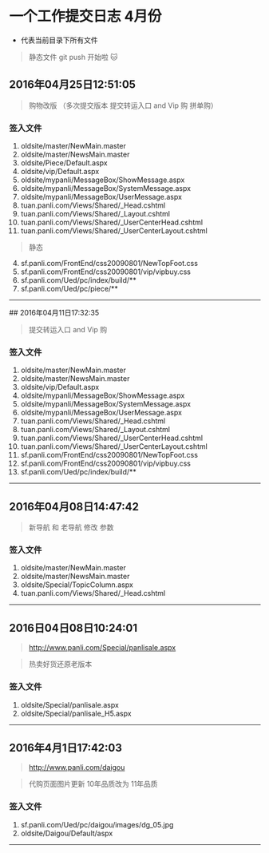 # 一个工作提交日志 4月份

* 代表当前目录下所有文件

> 静态文件 git push 开始啦 :cat:


## 2016年04月25日12:51:05

> 购物改版 （多次提交版本  提交转运入口 and Vip 购  拼单购）

### 签入文件


1. oldsite/master/NewMain.master
2. oldsite/master/NewsMain.master
2. oldsite/Piece/Default.aspx
3. oldsite/vip/Default.aspx
4. oldsite/mypanli/MessageBox/ShowMessage.aspx
4. oldsite/mypanli/MessageBox/SystemMessage.aspx
4. oldsite/mypanli/MessageBox/UserMessage.aspx
4. tuan.panli.com/Views/Shared/_Head.cshtml
4. tuan.panli.com/Views/Shared/_Layout.cshtml
4. tuan.panli.com/Views/Shared/_UserCenterHead.cshtml
4. tuan.panli.com/Views/Shared/_UserCenterLayout.cshtml


>静态

4. sf.panli.com/FrontEnd/css20090801/NewTopFoot.css
6. sf.panli.com/FrontEnd/css20090801/vip/vipbuy.css
7. sf.panli.com/Ued/pc/index/build/**
7. sf.panli.com/Ued/pc/piece/**

---


## 2016年04月11日17:32:35

> 提交转运入口 and Vip 购

### 签入文件

1. oldsite/master/NewMain.master
2. oldsite/master/NewsMain.master
3. oldsite/vip/Default.aspx
4. oldsite/mypanli/MessageBox/ShowMessage.aspx
4. oldsite/mypanli/MessageBox/SystemMessage.aspx
4. oldsite/mypanli/MessageBox/UserMessage.aspx
4. tuan.panli.com/Views/Shared/_Head.cshtml
4. tuan.panli.com/Views/Shared/_Layout.cshtml
4. tuan.panli.com/Views/Shared/_UserCenterHead.cshtml
4. tuan.panli.com/Views/Shared/_UserCenterLayout.cshtml
4. sf.panli.com/FrontEnd/css20090801/NewTopFoot.css
6. sf.panli.com/FrontEnd/css20090801/vip/vipbuy.css
7. sf.panli.com/Ued/pc/index/build/**

---


## 2016年04月08日14:47:42

> 新导航 和 老导航 修改 参数


### 签入文件

1. oldsite/master/NewMain.master
2. oldsite/master/NewsMain.master
3. oldsite/Special/TopicColumn.aspx
4. tuan.panli.com/Views/Shared/_Head.cshtml

---

## 2016日04日08日10:24:01

>http://www.panli.com/Special/panlisale.aspx

> 热卖好货还原老版本


### 签入文件

1. oldsite/Special/panlisale.aspx
1. oldsite/Special/panlisale_H5.aspx





----


## 2016年4月1日17:42:03

> http://www.panli.com/daigou 

> 代购页面图片更新  10年品质改为 11年品质


### 签入文件

1. sf.panli.com/Ued/pc/daigou/images/dg_05.jpg
2. oldsite/Daigou/Default/aspx


---